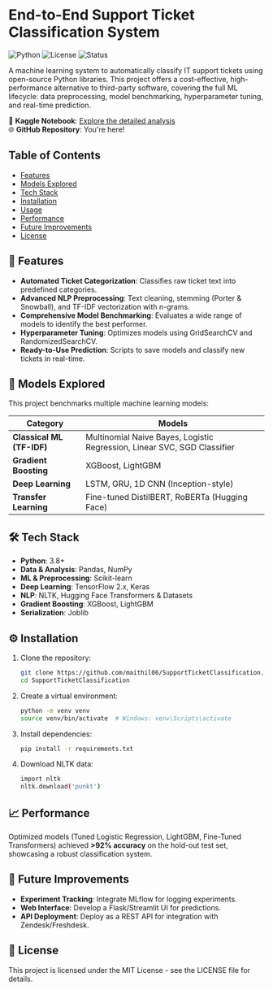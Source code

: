 # End-to-End Support Ticket Classification System

![Python](https://img.shields.io/badge/python-3.8%2B-blue.svg)
![License](https://img.shields.io/badge/license-MIT-green.svg)
![Status](https://img.shields.io/badge/status-active-brightgreen.svg)

A machine learning system to automatically classify IT support tickets using open-source Python libraries. This project offers a cost-effective, high-performance alternative to third-party software, covering the full ML lifecycle: data preprocessing, model benchmarking, hyperparameter tuning, and real-time prediction.

📓 **Kaggle Notebook**: [Explore the detailed analysis](https://www.kaggle.com/code/maithil06/support-ticket-classification)  
🌐 **GitHub Repository**: You're here!  

## Table of Contents
- [Features](#-features)
- [Models Explored](#-models-explored)
- [Tech Stack](#️-tech-stack)
- [Installation](#️-installation)
- [Usage](#-usage)
- [Performance](#-performance)
- [Future Improvements](#-future-improvements)
- [License](#-license)

## 🌟 Features
- **Automated Ticket Categorization**: Classifies raw ticket text into predefined categories.
- **Advanced NLP Preprocessing**: Text cleaning, stemming (Porter & Snowball), and TF-IDF vectorization with n-grams.
- **Comprehensive Model Benchmarking**: Evaluates a wide range of models to identify the best performer.
- **Hyperparameter Tuning**: Optimizes models using GridSearchCV and RandomizedSearchCV.
- **Ready-to-Use Prediction**: Scripts to save models and classify new tickets in real-time.

## 🤖 Models Explored
This project benchmarks multiple machine learning models:

| Category | Models |
|----------|--------|
| **Classical ML (TF-IDF)** | Multinomial Naive Bayes, Logistic Regression, Linear SVC, SGD Classifier |
| **Gradient Boosting** | XGBoost, LightGBM |
| **Deep Learning** | LSTM, GRU, 1D CNN (Inception-style) |
| **Transfer Learning** | Fine-tuned DistilBERT, RoBERTa (Hugging Face) |

## 🛠️ Tech Stack
- **Python**: 3.8+
- **Data & Analysis**: Pandas, NumPy
- **ML & Preprocessing**: Scikit-learn
- **Deep Learning**: TensorFlow 2.x, Keras
- **NLP**: NLTK, Hugging Face Transformers & Datasets
- **Gradient Boosting**: XGBoost, LightGBM
- **Serialization**: Joblib

## ⚙️ Installation
1. Clone the repository:
   ```bash
   git clone https://github.com/maithil06/SupportTicketClassification.git
   cd SupportTicketClassification
2. Create a virtual environment:
   ```bash
   python -m venv venv
   source venv/bin/activate  # Windows: venv\Scripts\activate
3. Install dependencies:
   ```bash
   pip install -r requirements.txt
4. Download NLTK data:
   ```bash
   import nltk
   nltk.download('punkt')

## 📈 Performance
Optimized models (Tuned Logistic Regression, LightGBM, Fine-Tuned Transformers) achieved **>92% accuracy** on the hold-out test set, showcasing a robust classification system.

## 🔮 Future Improvements
- **Experiment Tracking**: Integrate MLflow for logging experiments.
- **Web Interface**: Develop a Flask/Streamlit UI for predictions.
- **API Deployment**: Deploy as a REST API for integration with Zendesk/Freshdesk.

## 📜 License
This project is licensed under the MIT License - see the LICENSE file for details.
